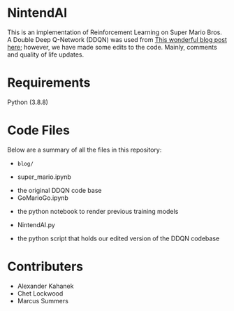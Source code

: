 # NintendAI

This is an implementation of Reinforcement Learning on Super Mario Bros. A Double Deep Q-Network (DDQN) was used from [This wonderful blog post here](https://blog.paperspace.com/building-double-deep-q-network-super-mario-bros/); however, we have made some edits to the code. Mainly, comments and quality of life updates.
 
# Requirements

Python (3.8.8)


# Code Files

Below are a summary of all the files in this repository:

+ `blog/`
 - super_mario.ipynb
  + the original DDQN code base
+ GoMarioGo.ipynb
 - the python notebook to render previous training models
+ NintendAI.py
 - the python script that holds our edited version of the DDQN codebase 

 
# Contributers

+ Alexander Kahanek
+ Chet Lockwood
+ Marcus Summers
